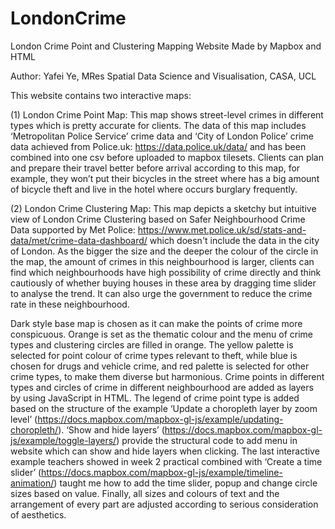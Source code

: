 # LondonCrime
London Crime Point and Clustering Mapping Website Made by Mapbox and HTML

Author: Yafei Ye, MRes Spatial Data Science and Visualisation, CASA, UCL

This website contains two interactive maps:

(1)	London Crime Point Map: This map shows street-level crimes in different types which is pretty accurate for clients. The data of this map includes ‘Metropolitan Police Service’ crime data and ‘City of London Police’ crime data achieved from Police.uk: https://data.police.uk/data/ and has been combined into one csv before uploaded to mapbox tilesets. Clients can plan and prepare their travel better before arrival according to this map, for example, they won’t put their bicycles in the street where has a big amount of bicycle theft and live in the hotel where occurs burglary frequently.

(2)	London Crime Clustering Map: This map depicts a sketchy but intuitive view of London Crime Clustering based on Safer Neighbourhood Crime Data supported by Met Police: https://www.met.police.uk/sd/stats-and-data/met/crime-data-dashboard/ which doesn't include the data in the city of London. As the bigger the size and the deeper the colour of the circle in the map, the amount of crimes in this neighbourhood is larger, clients can find which neighbourhoods have high possibility of crime directly and think cautiously of whether buying houses in these area by dragging time slider to analyse the trend. It can also urge the government to reduce the crime rate in these neighbourhood.

Dark style base map is chosen as it can make the points of crime more conspicuous. Orange is set as the thematic colour and the menu of crime types and clustering circles are filled in orange. The yellow palette is selected for point colour of crime types relevant to theft, while blue is chosen for drugs and vehicle crime, and red palette is selected for other crime types, to make them diverse but harmonious. Crime points in different types and circles of crime in different neighbourhood are added as layers by using JavaScript in HTML. The legend of crime point type is added based on the structure of the example ‘Update a choropleth layer by zoom level’ (https://docs.mapbox.com/mapbox-gl-js/example/updating-choropleth/). ‘Show and hide layers’ (https://docs.mapbox.com/mapbox-gl-js/example/toggle-layers/) provide the structural code to add menu in website which can show and hide layers when clicking. The last interactive example teachers showed in week 2 practical combined with ‘Create a time slider’ (https://docs.mapbox.com/mapbox-gl-js/example/timeline-animation/) taught me how to add the time slider, popup and change circle sizes based on value. Finally, all sizes and colours of text and the arrangement of every part are adjusted according to serious consideration of aesthetics.
